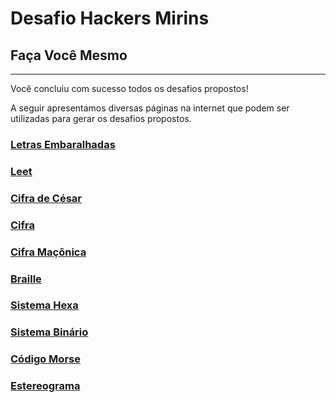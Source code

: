# Desafio Hackers Mirins

## Faça Você Mesmo
----
Você concluiu com sucesso todos os desafios propostos!

A seguir apresentamos diversas páginas na internet que podem ser utilizadas para gerar os desafios propostos.

### [Letras Embaralhadas](http://www.togglecase.com/scramble_text)

### [Leet](http://www.robertecker.com/hp/research/leet-converter.php?lang=en)

### [Cifra de César](https://studio.code.org/s/hoc-encryption/stage/1/puzzle/1)

### [Cifra](https://studio.code.org/s/hoc-encryption/stage/1/puzzle/4)

### [Cifra Maçônica](http://www.civilwarsignals.org/cipher/pigpencipher.html)

### [Braille](https://www.mathsisfun.com/braille-translation.html)

### [Sistema Hexa](https://www.rapidtables.com/convert/number/ascii-to-hex.html)

### [Sistema Binário](https://www.rapidtables.com/convert/number/ascii-to-binary.html)

### [Código Morse](https://morsecode.scphillips.com/translator.html)

### [Estereograma](http://peeinears.github.io/MagicEye.js/text-to-magiceye.html)
